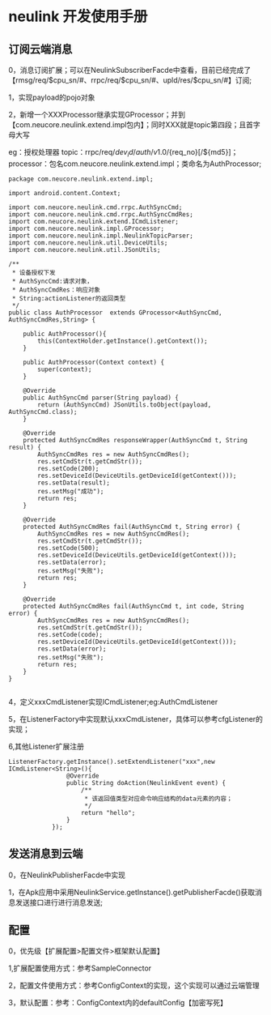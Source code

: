 # neulink 开发使用手册

## 订阅云端消息

0，消息订阅扩展；可以在NeulinkSubscriberFacde中查看，目前已经完成了【rmsg/req/$cpu_sn/#、rrpc/req/$cpu_sn/#、upld/res/$cpu_sn/#】订阅;

1，实现payload的pojo对象

2，新增一个XXXProcessor继承实现GProcessor；并到【com.neucore.neulink.extend.impl包内】；同时XXX就是topic第四段；且首字母大写

eg：授权处理器
topic：rrpc/req/${dev_id}/auth/v1.0/${req_no}[/${md5}]；
processor：包名com.neucore.neulink.extend.impl；类命名为AuthProcessor;

```
package com.neucore.neulink.extend.impl;

import android.content.Context;

import com.neucore.neulink.cmd.rrpc.AuthSyncCmd;
import com.neucore.neulink.cmd.rrpc.AuthSyncCmdRes;
import com.neucore.neulink.extend.ICmdListener;
import com.neucore.neulink.impl.GProcessor;
import com.neucore.neulink.impl.NeulinkTopicParser;
import com.neucore.neulink.util.DeviceUtils;
import com.neucore.neulink.util.JSonUtils;

/**
 * 设备授权下发
 * AuthSyncCmd:请求对象，
 * AuthSyncCmdRes：响应对象
 * String:actionListener的返回类型
 */
public class AuthProcessor  extends GProcessor<AuthSyncCmd, AuthSyncCmdRes,String> {

    public AuthProcessor(){
        this(ContextHolder.getInstance().getContext());
    }

    public AuthProcessor(Context context) {
        super(context);
    }

    @Override
    public AuthSyncCmd parser(String payload) {
        return (AuthSyncCmd) JSonUtils.toObject(payload, AuthSyncCmd.class);
    }

    @Override
    protected AuthSyncCmdRes responseWrapper(AuthSyncCmd t, String result) {
        AuthSyncCmdRes res = new AuthSyncCmdRes();
        res.setCmdStr(t.getCmdStr());
        res.setCode(200);
        res.setDeviceId(DeviceUtils.getDeviceId(getContext()));
        res.setData(result);
        res.setMsg("成功");
        return res;
    }

    @Override
    protected AuthSyncCmdRes fail(AuthSyncCmd t, String error) {
        AuthSyncCmdRes res = new AuthSyncCmdRes();
        res.setCmdStr(t.getCmdStr());
        res.setCode(500);
        res.setDeviceId(DeviceUtils.getDeviceId(getContext()));
        res.setData(error);
        res.setMsg("失败");
        return res;
    }

    @Override
    protected AuthSyncCmdRes fail(AuthSyncCmd t, int code, String error) {
        AuthSyncCmdRes res = new AuthSyncCmdRes();
        res.setCmdStr(t.getCmdStr());
        res.setCode(code);
        res.setDeviceId(DeviceUtils.getDeviceId(getContext()));
        res.setData(error);
        res.setMsg("失败");
        return res;
    }
}


```

4，定义xxxCmdListener实现ICmdListener;eg:AuthCmdListener

5，在ListenerFactory中实现默认xxxCmdListener，具体可以参考cfgListener的实现；

6,其他Listener扩展注册

```
ListenerFactory.getInstance().setExtendListener("xxx",new ICmdListener<String>(){
                @Override
                public String doAction(NeulinkEvent event) {
                    /**
                     * 该返回值类型对应命令响应结构的data元素的内容；
                     */
                    return "hello";
                }
            });
```

## 发送消息到云端

0，在NeulinkPublisherFacde中实现

1，在Apk应用中采用NeulinkService.getInstance().getPublisherFacde()获取消息发送接口进行进行消息发送;

## 配置

0，优先级【扩展配置>配置文件>框架默认配置】

1,扩展配置使用方式：参考SampleConnector

2，配置文件使用方式：参考ConfigContext的实现，这个实现可以通过云端管理

3，默认配置：参考：ConfigContext内的defaultConfig【加密写死】